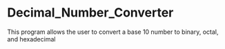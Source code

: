 # Decimal_Number_Converter
This program allows the user to convert a base 10 number to binary, octal, and hexadecimal

